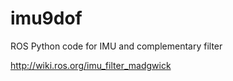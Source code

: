 # imu9dof
ROS Python code for IMU and complementary filter


http://wiki.ros.org/imu_filter_madgwick
